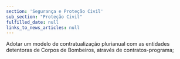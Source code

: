 ```yaml
---
section: 'Segurança e Proteção Civil'
sub_section: "Proteção Civil"
fulfilled_date: null
links_to_news_articles: null
---
```


Adotar um modelo de contratualização plurianual com as entidades detentoras de Corpos de Bombeiros, através de contratos-programa;